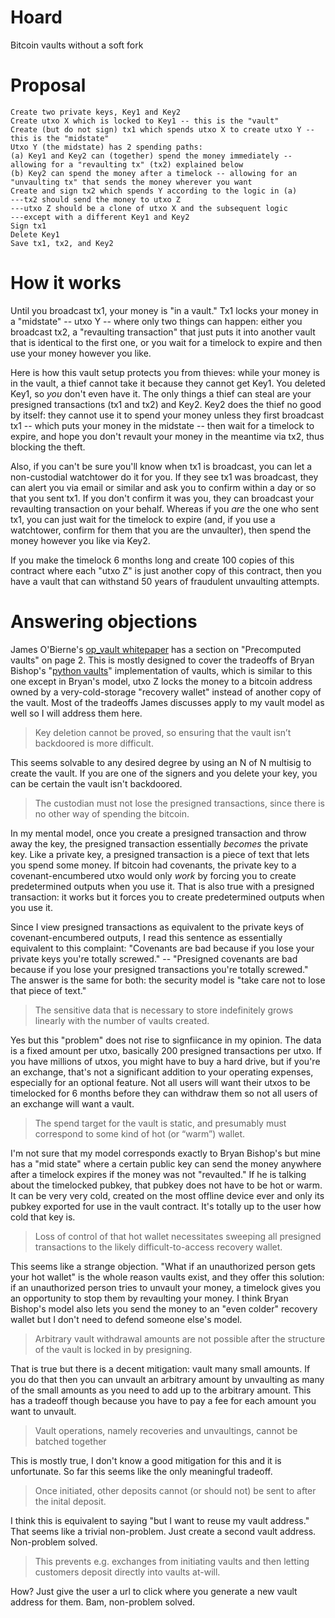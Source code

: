 # Hoard
Bitcoin vaults without a soft fork

# Proposal

```
Create two private keys, Key1 and Key2
Create utxo X which is locked to Key1 -- this is the "vault"
Create (but do not sign) tx1 which spends utxo X to create utxo Y -- this is the "midstate"
Utxo Y (the midstate) has 2 spending paths:
(a) Key1 and Key2 can (together) spend the money immediately -- allowing for a "revaulting tx" (tx2) explained below
(b) Key2 can spend the money after a timelock -- allowing for an "unvaulting tx" that sends the money wherever you want
Create and sign tx2 which spends Y according to the logic in (a)
---tx2 should send the money to utxo Z
---utxo Z should be a clone of utxo X and the subsequent logic
---except with a different Key1 and Key2
Sign tx1
Delete Key1
Save tx1, tx2, and Key2
```

# How it works

Until you broadcast tx1, your money is "in a vault." Tx1 locks your money in a "midstate" -- utxo Y -- where only two things can happen: either you broadcast tx2, a "revaulting transaction" that just puts it into another vault that is identical to the first one, or you wait for a timelock to expire and then use your money however you like.

Here is how this vault setup protects you from thieves: while your money is in the vault, a thief cannot take it because they cannot get Key1. You deleted Key1, so *you* don't even have it. The only things a thief can steal are your presigned transactions (tx1 and tx2) and Key2. Key2 does the thief no good by itself: they cannot use it to spend your money unless they first broadcast tx1 -- which puts your money in the midstate -- then wait for a timelock to expire, and hope you don't revault your money in the meantime via tx2, thus blocking the theft.

Also, if you can't be sure you'll know when tx1 is broadcast, you can let a non-custodial watchtower do it for you. If they see tx1 was broadcast, they can alert you via email or similar and ask you to confirm within a day or so that you sent tx1. If you don't confirm it was you, they can broadcast your revaulting transaction on your behalf. Whereas if you *are* the one who sent tx1, you can just wait for the timelock to expire (and, if you use a watchtower, confirm for them that you are the unvaulter), then spend the money however you like via Key2.

If you make the timelock 6 months long and create 100 copies of this contract where each "utxo Z" is just another copy of this contract, then you have a vault that can withstand 50 years of fraudulent unvaulting attempts.

# Answering objections

James O'Bierne's [op_vault whitepaper](https://jameso.be/vaults.pdf) has a section on "Precomputed vaults" on page 2. This is mostly designed to cover the tradeoffs of Bryan Bishop's "[python vaults](https://github.com/kanzure/python-vaults)" implementation of vaults, which is similar to this one except in Bryan's model, utxo Z locks the money to a bitcoin address owned by a very-cold-storage "recovery wallet" instead of another copy of the vault. Most of the tradeoffs James discusses apply to my vault model as well so I will address them here.

> Key deletion cannot be proved, so ensuring that the vault isn’t backdoored is more difficult.

This seems solvable to any desired degree by using an N of N multisig to create the vault. If you are one of the signers and you delete your key, you can be certain the vault isn't backdoored.

> The custodian must not lose the presigned transactions, since there is no other way of spending the bitcoin.

In my mental model, once you create a presigned transaction and throw away the key, the presigned transaction essentially *becomes* the private key. Like a private key, a presigned transaction is a piece of text that lets you spend some money. If bitcoin had covenants, the private key to a covenant-encumbered utxo would only *work* by forcing you to create predetermined outputs when you use it. That is also true with a presigned transaction: it works but it forces you to create predetermined outputs when you use it.

Since I view presigned transactions as equivalent to the private keys of covenant-encumbered outputs, I read this sentence as essentially equivalent to this complaint: "Covenants are bad because if you lose your private keys you're totally screwed." -- "Presigned covenants are bad because if you lose your presigned transactions you're totally screwed." The answer is the same for both: the security model is "take care not to lose that piece of text."

> The sensitive data that is necessary to store indefinitely grows linearly with the number of vaults created.

Yes but this "problem" does not rise to signfiicance in my opinion. The data is a fixed amount per utxo, basically 200 presigned transactions per utxo. If you have millions of utxos, you might have to buy a hard drive, but if you're an exchange, that's not a significant addition to your operating expenses, especially for an optional feature. Not all users will want their utxos to be timelocked for 6 months before they can withdraw them so not all users of an exchange will want a vault.

> The spend target for the vault is static, and presumably must correspond to some kind of hot (or “warm”) wallet.

I'm not sure that my model corresponds exactly to Bryan Bishop's but mine has a "mid state" where a certain public key can send the money anywhere after a timelock expires if the money was not "revaulted." If he is talking about the timelocked pubkey, that pubkey does not have to be hot or warm. It can be very very cold, created on the most offline device ever and only its pubkey exported for use in the vault contract. It's totally up to the user how cold that key is.

> Loss of control of that hot wallet necessitates sweeping all presigned transactions to the likely difficult-to-access recovery wallet.

This seems like a strange objection. "What if an unauthorized person gets your hot wallet" is the whole reason vaults exist, and they offer this solution: if an unauthorized person tries to unvault your money, a timelock gives you an opportunity to stop them by revaulting your money. I think Bryan Bishop's model also lets you send the money to an "even colder" recovery wallet but I don't need to defend someone else's model.

> Arbitrary vault withdrawal amounts are not possible after the structure of the vault is locked in by presigning.

That is true but there is a decent mitigation: vault many small amounts. If you do that then you can unvault an arbitrary amount by unvaulting as many of the small amounts as you need to add up to the arbitrary amount. This has a tradeoff though because you have to pay a fee for each amount you want to unvault.

> Vault operations, namely recoveries and unvaultings, cannot be batched together

This is mostly true, I don't know a good mitigation for this and it is unfortunate. So far this seems like the only meaningful tradeoff.

> Once initiated, other deposits cannot (or should not) be sent to after the inital deposit.

I think this is equivalent to saying "but I want to reuse my vault address." That seems like a trivial non-problem. Just create a second vault address. Non-problem solved.

> This prevents e.g. exchanges from initiating vaults and then letting customers deposit directly into vaults at-will.

How? Just give the user a url to click where you generate a new vault address for them. Bam, non-problem solved.
